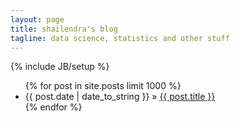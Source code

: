 ```yaml
---
layout: page
title: shailendra's blog
tagline: data science, statistics and other stuff
---
```

{% include JB/setup %}

<ul class="posts">
    {% for post in site.posts limit 1000 %}
      <li>
        <span>{{ post.date | date_to_string }}</span> &raquo; 
        <a href="{{ BASE_PATH }}{{ post.url }}">{{ post.title }}</a>
      </li>
    {% endfor %}
</ul>
